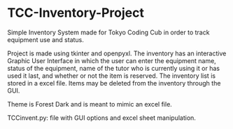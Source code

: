 # TCC-Inventory-Project
Simple Inventory System made for Tokyo Coding Cub in order to track equipment use and status. 

Project is made using tkinter and openpyxl. The inventory has an interactive Graphic User Interface in which the user can enter the equipment name, status of the equipment, name of the tutor who is currently using it or has used it last, and whether or not the item is reserved. The inventory list is stored in a excel file. Items may be deleted from the inventory through the GUI. 

Theme is Forest Dark and is meant to mimic an excel file. 

TCCinvent.py: file with GUI options and excel sheet manipulation. 
